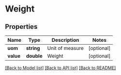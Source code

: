 # Weight

## Properties
Name | Type | Description | Notes
------------ | ------------- | ------------- | -------------
**uom** | **string** | Unit of measure | [optional] 
**value** | **double** | Weight | [optional] 

[[Back to Model list]](../README.md#documentation-for-models) [[Back to API list]](../README.md#documentation-for-api-endpoints) [[Back to README]](../README.md)


